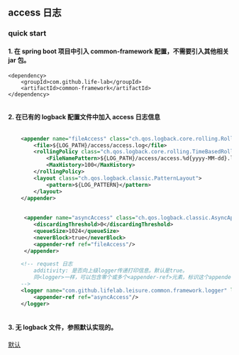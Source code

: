 ## access 日志

### quick start

#### 1. 在 spring boot 项目中引入 common-framework 配置，不需要引入其他相关 jar 包。

```
<dependency>
    <groupId>com.github.life-lab</groupId>
    <artifactId>common-framework</artifactId>
</dependency>


```

#### 2. 在已有的 logback 配置文件中加入 access 日志信息

```xml

    <appender name="fileAccess" class="ch.qos.logback.core.rolling.RollingFileAppender">
        <file>${LOG_PATH}/access/access.log</file>
        <rollingPolicy class="ch.qos.logback.core.rolling.TimeBasedRollingPolicy">
            <FileNamePattern>${LOG_PATH}/access/access.%d{yyyy-MM-dd}.log</FileNamePattern>
            <MaxHistory>100</MaxHistory>
        </rollingPolicy>
        <layout class="ch.qos.logback.classic.PatternLayout">
            <pattern>${LOG_PATTERN}</pattern>
        </layout>
    </appender>
    
    
     <appender name="asyncAccess" class="ch.qos.logback.classic.AsyncAppender">
        <discardingThreshold>0</discardingThreshold>
        <queueSize>1024</queueSize>
        <neverBlock>true</neverBlock>
        <appender-ref ref="fileAccess"/>
     </appender>
    
    <!-- request 日志
        additivity: 是否向上级logger传递打印信息。默认是true。
        同<logger>一样，可以包含零个或多个<appender-ref>元素，标识这个appender将会添加到这个logger。
    -->
    <logger name="com.github.lifelab.leisure.common.framework.logger" level="info" additivity="false">
        <appender-ref ref="asyncAccess"/>
    </logger>
        
```

#### 3. 无 logback 文件，参照默认实现的。

[ 默认 ](https://github.com/life-lab/leisure/blob/master/common-framework/src/main/resources/logback.xml)